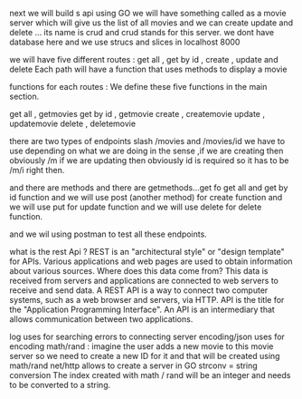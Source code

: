  next we will build s api using GO 
 we will have something called as a movie server which will give us the list of all movies and we can create update and delete ...
 its name is crud and crud stands for this server.
 we dont have database here and we use strucs and slices in localhost  8000 

 we will have five different routes : get all , get by id , create , update and delete
 Each path will have a function that uses methods to display a movie
 
 functions for each routes :
 We define these five functions in the main section.

get all , getmovies
get by id , getmovie
create , createmovie
update , updatemovie
delete , deletemovie

there are two types of endpoints slash /movies and /movies/id
we have to use depending on what we are doing in the sense ,if we are creating
then obviously /m if we are updating then obviously id is required so it has to be /m/i right then. 

and there are methods and there are getmethods...get fo get all and get by id function and we will use post (another method)
for create function and we will use put for update  function and we will use delete for delete function.

and we wil using postman to test all these endpoints.

what is the rest Api ?
REST is an "architectural style" or "design template" for APIs.
Various applications and web pages are used to obtain information about various sources.
Where does this data come from? This data is received from servers and applications are connected to web servers to receive and send data.
A REST API is a way to connect two computer systems, such as a web browser and servers, via HTTP.
API‌ is the title for the "Application Programming Interface".
An API is an intermediary that allows communication between two applications.


log uses for searching errors to connecting server
encoding/json uses for encoding
math/rand : imagine the user adds a new  movie to this movie server so we need to create a new ID for it and
that will be created using math/rand 
net/http allows to create a server in GO 
strconv = string conversion 
The index created with math / rand will be an integer and needs to be converted to a string.





